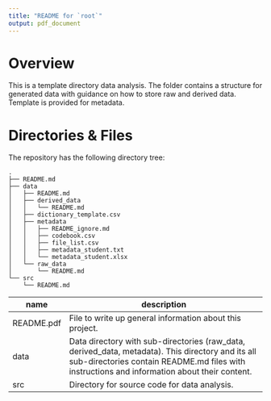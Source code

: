 ```yaml
---
title: "README for `root`"
output: pdf_document
---
```


# Overview

This is a template directory data analysis. The folder contains a structure for generated data with guidance on how to store raw and derived data. Template is provided for metadata.

# Directories & Files

The repository has the following directory tree:

    .
    ├── README.md
    ├── data
    │   ├── README.md
    │   ├── derived_data
    │   │   └── README.md
    │   ├── dictionary_template.csv
    │   ├── metadata
    │   │   ├── README_ignore.md
    │   │   ├── codebook.csv
    │   │   ├── file_list.csv
    │   │   ├── metadata_student.txt
    │   │   └── metadata_student.xlsx
    │   └── raw_data
    │       └── README.md
    └── src
        └── README.md

| name         | description                                                                                                                                                                                                                        |
| ------------ | ---------------------------------------------------------------------------------------------------------------------------------------------------------------------------------------------------------------------------------- |
| README.pdf   | File to write up general information about this project.                                                                                                                                                                           |
| data         | Data directory with sub-directories (raw_data, derived_data, metadata). This directory and its all sub-directories contain README.md files with instructions and information about their content.                                  |
| src          | Directory for source code for data analysis.                                                                                                                                                                                       |
